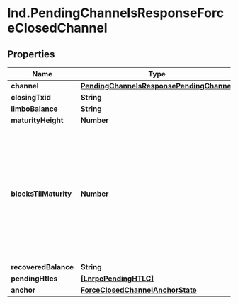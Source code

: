 # lnd.PendingChannelsResponseForceClosedChannel

## Properties

Name | Type | Description | Notes
------------ | ------------- | ------------- | -------------
**channel** | [**PendingChannelsResponsePendingChannel**](PendingChannelsResponsePendingChannel.md) |  | [optional] 
**closingTxid** | **String** |  | [optional] 
**limboBalance** | **String** |  | [optional] 
**maturityHeight** | **Number** |  | [optional] 
**blocksTilMaturity** | **Number** | Remaining # of blocks until the commitment output can be swept. Negative values indicate how many blocks have passed since becoming mature. | [optional] 
**recoveredBalance** | **String** |  | [optional] 
**pendingHtlcs** | [**[LnrpcPendingHTLC]**](LnrpcPendingHTLC.md) |  | [optional] 
**anchor** | [**ForceClosedChannelAnchorState**](ForceClosedChannelAnchorState.md) |  | [optional] 


